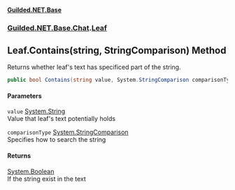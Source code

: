 
#### [Guilded.NET.Base](index 'index')
### [Guilded.NET.Base.Chat](index#Guilded_NET_Base_Chat 'Guilded.NET.Base.Chat').[Leaf](Leaf 'Guilded.NET.Base.Chat.Leaf')
## Leaf.Contains(string, StringComparison) Method
Returns whether leaf's text has specificed part of the string.  
```csharp
public bool Contains(string value, System.StringComparison comparisonType);
```

#### Parameters
<a name='Guilded_NET_Base_Chat_Leaf_Contains(string_System_StringComparison)_value'></a>
`value` [System.String](https://docs.microsoft.com/en-us/dotnet/api/System.String 'System.String')  
Value that leaf's text potentially holds
  
<a name='Guilded_NET_Base_Chat_Leaf_Contains(string_System_StringComparison)_comparisonType'></a>
`comparisonType` [System.StringComparison](https://docs.microsoft.com/en-us/dotnet/api/System.StringComparison 'System.StringComparison')  
Specifies how to search the string
  

#### Returns
[System.Boolean](https://docs.microsoft.com/en-us/dotnet/api/System.Boolean 'System.Boolean')  
If the string exist in the text
